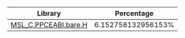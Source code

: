| Library | Percentage |
| ------------- | ------------- |
| [MSL_C.PPCEABI.bare.H](https://github.com/shibbo/RVL_SDK/blob/main/docs/lib/MSL_C.PPCEABI.bare.H.md) | 6.152758132956153% |
